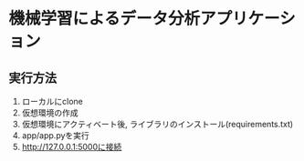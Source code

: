 # 機械学習によるデータ分析アプリケーション
## 実行方法
1. ローカルにclone
2. 仮想環境の作成
3. 仮想環境にアクティベート後, ライブラリのインストール(requirements.txt)
4. app/app.pyを実行
5. http://127.0.0.1:5000に接続
